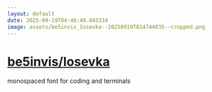 ```yaml
---
layout: default
date: 2025-09-19T04:48:49.045334
image: assets/be5invis_Iosevka--20250919T014744035--cropped.png
---
```


# [be5invis/Iosevka](https://github.com/be5invis/Iosevka)

monospaced font for coding and terminals
